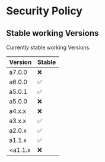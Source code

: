 # Security Policy

## Stable working Versions

Currently stable working Versions.

| Version | Stable             |
| ------- | ------------------ |
| a7.0.0  | :x:                |
| a6.0.0  | :white_check_mark: |
| a5.0.1  | :white_check_mark: |
| a5.0.0  | :x:                |
| a4.x.x  | :x:                |
| a3.x.x  | :white_check_mark: |
| a2.0.x  | :white_check_mark: |
| a1.1.x  | :white_check_mark: |
| <a1.1.x | :x:                |
